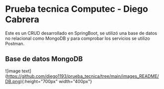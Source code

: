 # Prueba tecnica Computec - Diego Cabrera

Este es un CRUD desarrollado en SpringBoot, se utilizó una base de datos no relacional como MongoDB y para comprobar los servicios se utilizo Postman.

## Base de datos MongoDB

![image text] (https://github.com/diego1193/prueba_tecnica/tree/main/images_README/DB.png){:height="700px" width="400px"}
